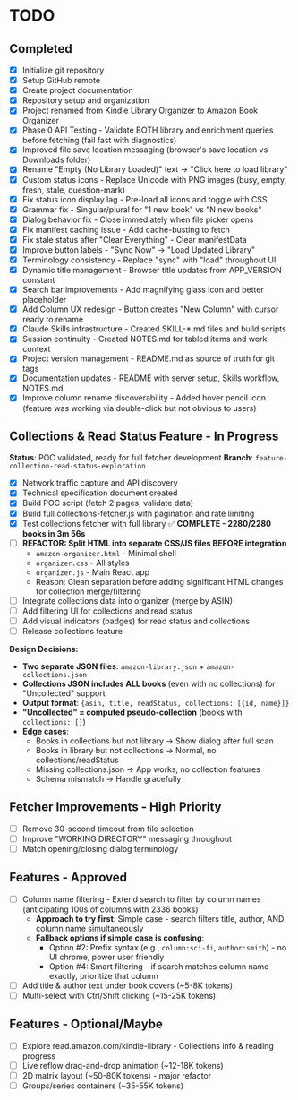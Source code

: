 # TODO

## Completed
- [x] Initialize git repository
- [x] Setup GitHub remote
- [x] Create project documentation
- [x] Repository setup and organization
- [x] Project renamed from Kindle Library Organizer to Amazon Book Organizer
- [x] Phase 0 API Testing - Validate BOTH library and enrichment queries before fetching (fail fast with diagnostics)
- [x] Improved file save location messaging (browser's save location vs Downloads folder)
- [x] Rename "Empty (No Library Loaded)" text → "Click here to load library"
- [x] Custom status icons - Replace Unicode with PNG images (busy, empty, fresh, stale, question-mark)
- [x] Fix status icon display lag - Pre-load all icons and toggle with CSS
- [x] Grammar fix - Singular/plural for "1 new book" vs "N new books"
- [x] Dialog behavior fix - Close immediately when file picker opens
- [x] Fix manifest caching issue - Add cache-busting to fetch
- [x] Fix stale status after "Clear Everything" - Clear manifestData
- [x] Improve button labels - "Sync Now" → "Load Updated Library"
- [x] Terminology consistency - Replace "sync" with "load" throughout UI
- [x] Dynamic title management - Browser title updates from APP_VERSION constant
- [x] Search bar improvements - Add magnifying glass icon and better placeholder
- [x] Add Column UX redesign - Button creates "New Column" with cursor ready to rename
- [x] Claude Skills infrastructure - Created SKILL-*.md files and build scripts
- [x] Session continuity - Created NOTES.md for tabled items and work context
- [x] Project version management - README.md as source of truth for git tags
- [x] Documentation updates - README with server setup, Skills workflow, NOTES.md
- [x] Improve column rename discoverability - Added hover pencil icon (feature was working via double-click but not obvious to users)

## Collections & Read Status Feature - In Progress

**Status**: POC validated, ready for full fetcher development
**Branch**: `feature-collection-read-status-exploration`

- [x] Network traffic capture and API discovery
- [x] Technical specification document created
- [x] Build POC script (fetch 2 pages, validate data)
- [x] Build full collections-fetcher.js with pagination and rate limiting
- [x] Test collections fetcher with full library ✅ **COMPLETE - 2280/2280 books in 3m 56s**
- [ ] **REFACTOR: Split HTML into separate CSS/JS files BEFORE integration**
  - `amazon-organizer.html` - Minimal shell
  - `organizer.css` - All styles
  - `organizer.js` - Main React app
  - Reason: Clean separation before adding significant HTML changes for collection merge/filtering
- [ ] Integrate collections data into organizer (merge by ASIN)
- [ ] Add filtering UI for collections and read status
- [ ] Add visual indicators (badges) for read status and collections
- [ ] Release collections feature

**Design Decisions:**
- **Two separate JSON files**: `amazon-library.json` + `amazon-collections.json`
- **Collections JSON includes ALL books** (even with no collections) for "Uncollected" support
- **Output format**: `{asin, title, readStatus, collections: [{id, name}]}`
- **"Uncollected" = computed pseudo-collection** (books with `collections: []`)
- **Edge cases**:
  - Books in collections but not library → Show dialog after full scan
  - Books in library but not collections → Normal, no collections/readStatus
  - Missing collections.json → App works, no collection features
  - Schema mismatch → Handle gracefully

## Fetcher Improvements - High Priority

- [ ] Remove 30-second timeout from file selection
- [ ] Improve "WORKING DIRECTORY" messaging throughout
- [ ] Match opening/closing dialog terminology

## Features - Approved

- [ ] Column name filtering - Extend search to filter by column names (anticipating 100s of columns with 2336 books)
  - **Approach to try first**: Simple case - search filters title, author, AND column name simultaneously
  - **Fallback options if simple case is confusing**:
    - Option #2: Prefix syntax (e.g., `column:sci-fi`, `author:smith`) - no UI chrome, power user friendly
    - Option #4: Smart filtering - if search matches column name exactly, prioritize that column
- [ ] Add title & author text under book covers (~5-8K tokens)
- [ ] Multi-select with Ctrl/Shift clicking (~15-25K tokens)

## Features - Optional/Maybe

- [ ] Explore read.amazon.com/kindle-library - Collections info & reading progress
- [ ] Live reflow drag-and-drop animation (~12-18K tokens)
- [ ] 2D matrix layout (~50-80K tokens) - major refactor
- [ ] Groups/series containers (~35-55K tokens)
